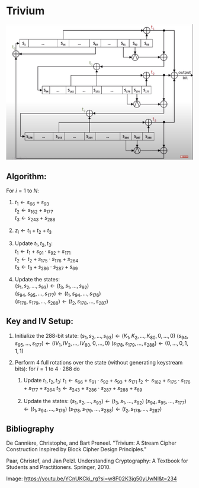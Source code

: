 # Trivium
<img src="../../../images/trivium-circuit.png" alt="Trivium Circuit"/>

## Algorithm:
For $i = 1$ to $N$:
1. $t_1 \gets s_{66} + s_{93}$  
   $t_2 \gets s_{162} + s_{177}$  
   $t_3 \gets s_{243} + s_{288}$

2. $z_i \gets t_1 + t_2 + t_3$

3. Update $t_1, t_2, t_3$:  
   $t_1 \gets t_1 + s_{91} \cdot s_{92} + s_{171}$  
   $t_2 \gets t_2 + s_{175} \cdot s_{176} + s_{264}$  
   $t_3 \gets t_3 + s_{286} \cdot s_{287} + s_{69}$

4. Update the states:  
   $(s_1, s_2, \ldots, s_{93}) \gets (t_3, s_1, \ldots, s_{92})$  
   $(s_{94}, s_{95}, \ldots, s_{177}) \gets (t_1, s_{94}, \ldots, s_{176})$  
   $(s_{178}, s_{179}, \ldots, s_{288}) \gets (t_2, s_{178}, \ldots, s_{287})$


## Key and IV Setup:

1. Initialize the 288-bit state:
	$(s_1, s_2, \ldots, s_{93}) \gets (K_1, K_2, \ldots, K_{80}, 0, \ldots, 0)$
	$(s_{94}, s_{95}, \ldots, s_{177}) \gets (IV_1, IV_2, \ldots, IV_{80}, 0, \ldots, 0)$
	$(s_{178}, s_{179}, \ldots, s_{288}) \gets (0, \ldots, 0, 1, 1, 1)$

2. Perform 4 full rotations over the state (without generating keystream bits):
	$\text{for } i = 1 \text{ to } 4 \cdot 288 \text{ do}$
	1. Update $t_1, t_2, t_3$:
		$t_1 \gets s_{66} + s_{91} \cdot s_{92} + s_{93} + s_{171}$
		$t_2 \gets s_{162} + s_{175} \cdot s_{176} + s_{177} + s_{264}$
		$t_3 \gets s_{243} + s_{286} \cdot s_{287} + s_{288} + s_{69}$

	 1. Update the states:
		$(s_1, s_2, \ldots, s_{93}) \gets (t_3, s_1, \ldots, s_{92})$
		$(s_{94}, s_{95}, \ldots, s_{177}) \gets (t_1, s_{94}, \ldots, s_{176})$
		$(s_{178}, s_{179}, \ldots, s_{288}) \gets (t_2, s_{178}, \ldots, s_{287})$

## Bibliography
De Cannière, Christophe, and Bart Preneel. "Trivium: A Stream Cipher Construction Inspired by Block Cipher Design Principles."

Paar, Christof, and Jan Pelzl. Understanding Cryptography: A Textbook for Students and Practitioners. Springer, 2010.

Image: https://youtu.be/YCnUKCki_rg?si=w8F02K3jg50yUwNI&t=234